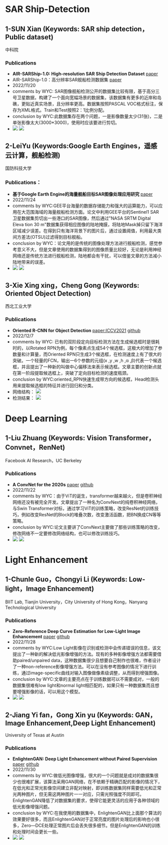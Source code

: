 # SAR Ship-Detection 

## 1-SUN Xian (Keywords: SAR ship detection，Public dataset) 
中科院
### Publications
   - **AIR-SARShip-1.0: High-resolution SAR Ship Detection Dataset**  [paper](https://radars.ac.cn/en/article/doi/10.12000/JR19097) 
   - AIR-SARShip-1.0：高分辨率SAR舰船检测数据集 [paper](https://radars.ac.cn/article/doi/10.12000/JR19097)
  - 2022/11/20
  - comments by WYC: SAR图像舰船检测公开的数据集比较有限，基于高分三号卫星数据，构建了一个面向宽幅场景的数据集，该数据集有更多的近岸和岛礁，更贴近真实场景，且分辨率更高。数据集按照PASCAL VOC格式标注，保存为XML格式。Train和Test按照2：1比例分配。
  - conclusion by WYC:此数据集存在两个问题，一是影像数量太少(31张)，二是单张影像太大(3000*3000)，使用时应该要进行剪切。
  - ![](./images/sar_ship1.jpg) ![](./images/sar_ship2.jpg)
## 2-LeiYu (Keywords:Google Earth Engines，遥感云计算，舰船检测)
国防科技大学
### Publications：
   - **基于Google Earth Engine的海量舰船目标SAR图像处理应用研究** [paper](https://www.signalpro.com.cn/cn/article/doi/10.16798/j.issn.1003-0530.2021.06.019)
   - 2022/11/24
   - comments by WYC:GEE平台海量的数据存储能力和强大的运算能力，可以应用在大范围海域的海量舰船检测方面。论文中利用GEE平台的Sentinel1 SAR卫星数据集剪切出一些港口的SAR图像，然后通过"NASA SRTM Digital Eleva tion 30 m"数据集获得相应图像的陆地掩膜，将陆地Mask掉只留下海洋区域减少误差。在得到只有海洋背景下的图片后，通过设置阈值，利用最大类间方差法(OTSU)过滤得到目标舰船。
   - conclusion by WYC：论文用的是传统的图像处理方法进行舰船检测，感觉参考意义不大，但是文章使用的数据集得到的图像质量比较好，无论是利用神经网络还是传统方法进行舰船检测，陆地都会有干扰，可以借鉴文章的方法减小陆地带来的误差。
   - ![](./images/Gee_img1.jpg) ![](./images/Gee_img2.jpg)
## 3-Xie Xing xing，Cheng Gong (Keywords: Oriented Object Detection) 
西北工业大学
### Publications
   - **Oriented R-CNN for Object Detection**  [paper:ICCV2021](https://arxiv.org/abs/2108.05699)   [github](https://arxiv.org/abs/2108.05699) 
  - 2022/12/7
  - comments by WYC: 已有的双阶段定向目标检测方法在生成候选框时是很耗时的，以Rotated RPN为例，每个像素点生成54个候选框，这极大的增加了参数量和计算量，而Oriented RPN只生成3个候选框，在检测速度上有了很大的突破。一个轻量的FCN，输出一6个参数的元组(x ,y ,w ,h ,α ,β)代表一个候选框，并且提出了一种新的叫做中心偏移法来表示候选框。文章主要的创新点就在第一阶段提取候选框上，突破了定向目标检测的速度瓶颈。
  - conclusion by WYC:oriented_RPN快速生成带方向的候选框，Head检测头用来提取候选框的特征并进行回归和分类。
  - 网络结构：
   ![](./images/obb_1.jpg) 
  - 检测结果：
   ![](./images/obb_2.jpg)

# Deep Learning

## 1-Liu Zhuang (Keywords: Vision Transformer，Convnet，RenNet)
Facebook AI Research，UC Berkeley
### Publications
   - **A ConvNet for the 2020s**  [paper](https://arxiv.org/abs/2201.03545)  [github](https://github.com/jbwang1997/OBBDetection)
   - 2022/11/22
   - comments by WYC：由于ViT的诞生，transformer越来越火，但是卷积神经网络还没有被完全开发。文章提出了一种名为ConvNext的纯卷积神经网络，与Swin Transformer对标，通过学习ViT的训练策略，改变ResNet的训练技巧，例如改变ResNet的Block的堆叠次数，改变激活函数，把BN换成CN等等策略。
   - conclusion by WYC:论文主要讲了ConvNext主要做了那些训练策略的改变，修改网络不一定要修改网络结构，也可以修改训练技巧。
   - ![](./images/convnext_img2.jpg) ![](./images/convnext_img1.jpg)

# Light Enhancement
## 1-Chunle Guo，Chongyi Li (Keywords: Low-light，Image Enhancement)
BIIT Lab, Tianjin University，City University of Hong Kong，Nanyang Technological University
### Publications
- **Zero-Reference Deep Curve Estimation for Low-Light Image Enhancement**  [paper](https://arxiv.org/abs/2001.06826)  [github](https://li-chongyi.github.io/Proj_Zero-DCE.html/)
- 2022/11/28
- comments by WYC:Low Light影像在识别或检测中会传递错误的信息，该文提出了一种新的解决低光影像增强的方法。现有的多种影像增强方法都需要借助paired/unpaired data，这种数据集很少且想要自己制作也很难，作者设计了一种non-reference影像增强方法。可以在没有参考图像的情况下进行训练，通过image-specific曲线对输入图像做像素级调整，从而得到增强图像。
- conclusion by WYC:文章的主要亮点在于训练数据可以不需要成对，一般的数据集很难有low light和normal light相匹配的，如果只有一种数据集而且想要增强影像的话，可以用这个模型。
- ![](./images/Zero_img1.jpg) ![](./images/Zero_img2.jpg)

## 2-Jiang Yi fan，Gong Xin yu (Keywords: GAN，Image Enhancement,Deep Light Enhancement)
University of Texas at Austin
### Publications
- **EnlightenGAN: Deep Light Enhancement without Paired Supervision**  [paper](https://arxiv.org/abs/1906.06972)  [github](https://github.com/VITA-Group/EnlightenGAN)
- 2022/11/30
- comments by WYC:做低光图像增强，很大的一个问题就是成对的数据集很少也很难扩展，该算法采用GAN网络，在不依赖于精确匹配的影像的情况下，在低光和正常光影像空间建立非配对映射，即训练数据集同样需要低光和正常光两种图片，但无需这两种图片一一对应，只需光照强度不同即可。EnlightenGAN降低了对数据集的要求，使得它能更灵活的应用于各种领域的低光影像增强问题。
- conclusion by WYC:在我使用的数据集中，EnlightenGAN比上面那个算法的效果要好很多，而且EnlightenGAN对于正常亮度的图片处理后的影响也小很多，Zero—DCE处理正常图片后会丢失很多细节。但是EnlightenGAN的训练和处理时间会更长一些。
- ![](./images/EnlightGan_img1.jpg) ![](./images/EnlightGan_img2.jpg)




















